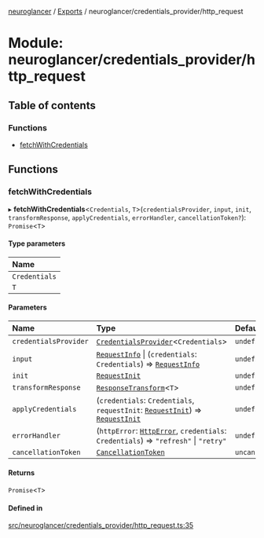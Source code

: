 [neuroglancer](../README.md) / [Exports](../modules.md) / neuroglancer/credentials\_provider/http\_request

# Module: neuroglancer/credentials\_provider/http\_request

## Table of contents

### Functions

- [fetchWithCredentials](neuroglancer_credentials_provider_http_request.md#fetchwithcredentials)

## Functions

### fetchWithCredentials

▸ **fetchWithCredentials**<`Credentials`, `T`\>(`credentialsProvider`, `input`, `init`, `transformResponse`, `applyCredentials`, `errorHandler`, `cancellationToken?`): `Promise`<`T`\>

#### Type parameters

| Name |
| :------ |
| `Credentials` |
| `T` |

#### Parameters

| Name | Type | Default value |
| :------ | :------ | :------ |
| `credentialsProvider` | [`CredentialsProvider`](../classes/neuroglancer_credentials_provider.CredentialsProvider.md)<`Credentials`\> | `undefined` |
| `input` | [`RequestInfo`](main_module._internal_.md#requestinfo) \| (`credentials`: `Credentials`) => [`RequestInfo`](main_module._internal_.md#requestinfo) | `undefined` |
| `init` | [`RequestInit`](../interfaces/main_module._internal_.RequestInit.md) | `undefined` |
| `transformResponse` | [`ResponseTransform`](neuroglancer_util_http_request.md#responsetransform)<`T`\> | `undefined` |
| `applyCredentials` | (`credentials`: `Credentials`, `requestInit`: [`RequestInit`](../interfaces/main_module._internal_.RequestInit.md)) => [`RequestInit`](../interfaces/main_module._internal_.RequestInit.md) | `undefined` |
| `errorHandler` | (`httpError`: [`HttpError`](../classes/neuroglancer_util_http_request.HttpError.md), `credentials`: `Credentials`) => ``"refresh"`` \| ``"retry"`` | `undefined` |
| `cancellationToken` | [`CancellationToken`](../interfaces/neuroglancer_util_cancellation.CancellationToken.md) | `uncancelableToken` |

#### Returns

`Promise`<`T`\>

#### Defined in

[src/neuroglancer/credentials_provider/http_request.ts:35](https://github.com/ActiveBrainAtlas2/neuroglancer/blob/91617476/src/neuroglancer/credentials_provider/http_request.ts#L35)
